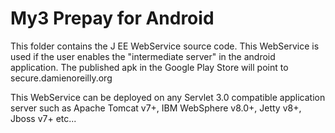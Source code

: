 My3 Prepay for Android
=========================

This folder contains the J EE WebService source code. This WebService is used if the user enables the "intermediate server" in the android application. The published apk in the Google Play Store will point to secure.damienoreilly.org

This WebService can be deployed on any Servlet 3.0 compatible application server such as Apache Tomcat v7+, IBM WebSphere v8.0+, Jetty v8+, Jboss v7+ etc...
